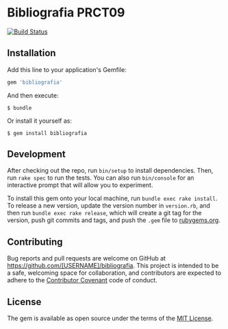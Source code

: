 # Bibliografia PRCT09

[![Build Status](https://travis-ci.org/alu01000844474/prct09.svg?branch=master)](https://travis-ci.org/alu01000844474/prct09)

## Installation

Add this line to your application's Gemfile:

```ruby
gem 'bibliografia'
```

And then execute:

    $ bundle

Or install it yourself as:

    $ gem install bibliografia


## Development

After checking out the repo, run `bin/setup` to install dependencies. Then, run `rake spec` to run the tests. You can also run `bin/console` for an interactive prompt that will allow you to experiment.

To install this gem onto your local machine, run `bundle exec rake install`. To release a new version, update the version number in `version.rb`, and then run `bundle exec rake release`, which will create a git tag for the version, push git commits and tags, and push the `.gem` file to [rubygems.org](https://rubygems.org).

## Contributing

Bug reports and pull requests are welcome on GitHub at https://github.com/[USERNAME]/bibliografia. This project is intended to be a safe, welcoming space for collaboration, and contributors are expected to adhere to the [Contributor Covenant](contributor-covenant.org) code of conduct.


## License

The gem is available as open source under the terms of the [MIT License](http://opensource.org/licenses/MIT).